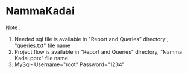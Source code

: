 # NammaKadai

Note :
1. Needed sql file is available in "Report and Queries" directory , "queries.txt" file name
2. Project flow is available in "Report and Queries" directory, "Namma Kadai.pptx" file name
3. MySql- Username="root" Password="1234"
